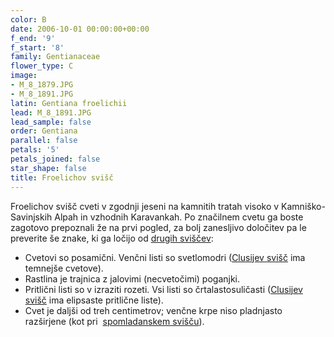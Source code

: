 ```yaml
---
color: B
date: 2006-10-01 00:00:00+00:00
f_end: '9'
f_start: '8'
family: Gentianaceae
flower_type: C
image:
- M_8_1879.JPG
- M_8_1891.JPG
latin: Gentiana froelichii
lead: M_8_1891.JPG
lead_sample: false
order: Gentiana
parallel: false
petals: '5'
petals_joined: false
star_shape: false
title: Froelichov svišč
---
```

Froelichov svišč cveti v zgodnji jeseni na kamnitih tratah visoko v Kamniško-Savinjskih Alpah in vzhodnih Karavankah. Po značilnem cvetu ga boste zagotovo prepoznali že na prvi pogled, za bolj zanesljivo določitev pa le preverite še znake, ki ga ločijo od [drugih sviščev](../../genus/gentiana/):

-   Cvetovi so posamični. Venčni listi so svetlomodri ([Clusijev svišč](../../gentianaclusii/clusijev-sviš&#269;/) ima temnejše cvetove).
-   Rastlina je trajnica z jalovimi (necvetočimi) poganjki.
-   Pritlični listi so v izraziti rozeti. Vsi listi so črtalastosuličasti ([Clusijev svišč](../../gentianaclusii/clusijev-sviš&#269;/) ima elipsaste pritlične liste).
-   Cvet je daljši od treh centimetrov; venčne krpe niso pladnjasto razširjene (kot pri  [spomladanskem svišču](../../gentianavernassp.verna/spomladanski-sviš&#269;/)).
